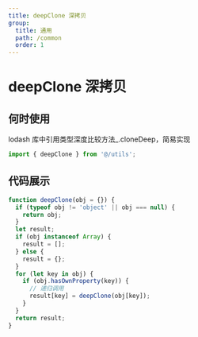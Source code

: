 ```yaml
---
title: deepClone 深拷贝
group:
  title: 通用
  path: /common
  order: 1
---
```


# deepClone 深拷贝

## 何时使用

lodash 库中引用类型深度比较方法\_.cloneDeep，简易实现

```js
import { deepClone } from '@/utils';
```

## 代码展示

```js
function deepClone(obj = {}) {
  if (typeof obj != 'object' || obj === null) {
    return obj;
  }
  let result;
  if (obj instanceof Array) {
    result = [];
  } else {
    result = {};
  }
  for (let key in obj) {
    if (obj.hasOwnProperty(key)) {
      // 递归调用
      result[key] = deepClone(obj[key]);
    }
  }
  return result;
}
```
